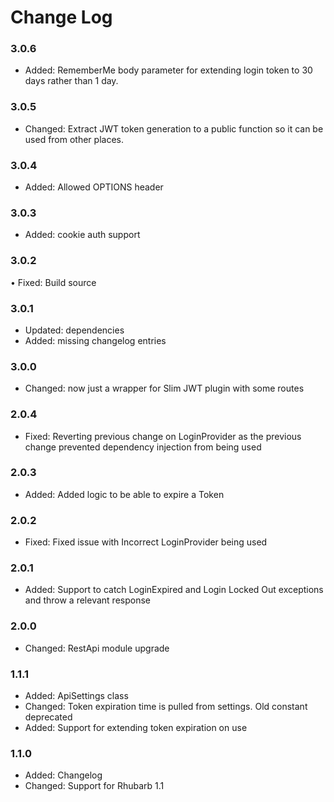 # Change Log

### 3.0.6

* Added: RememberMe body parameter for extending login token to 30 days rather than 1 day.

### 3.0.5

* Changed: Extract JWT token generation to a public function so it can be used from other places.

### 3.0.4

* Added:   Allowed OPTIONS header

### 3.0.3

* Added: cookie auth support

### 3.0.2

• Fixed: Build source

### 3.0.1

* Updated: dependencies
* Added:   missing changelog entries

### 3.0.0

* Changed:  now just a wrapper for Slim JWT plugin with some routes

### 2.0.4

* Fixed:    Reverting previous change on LoginProvider as the previous change prevented dependency injection from being used 

### 2.0.3

* Added:    Added logic to be able to expire a Token

### 2.0.2

* Fixed:    Fixed issue with Incorrect LoginProvider being used

### 2.0.1

* Added:    Support to catch LoginExpired and Login Locked Out exceptions and throw a relevant response

### 2.0.0

* Changed:  RestApi module upgrade

### 1.1.1
* Added:    ApiSettings class
* Changed:  Token expiration time is pulled from settings. Old constant deprecated
* Added:    Support for extending token expiration on use

### 1.1.0

* Added:	Changelog
* Changed:	Support for Rhubarb 1.1
